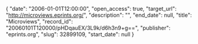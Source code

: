 {
  "date": "2006-01-01T12:00:00", 
  "open_access": true, 
  "target_url": "http://microviews.eprints.org/", 
  "description": "", 
  "end_date": null, 
  "title": "Microviews", 
  "record_id": "20060101T120000/pHDqauEX/3L9k/d6h3n9+g==", 
  "publisher": "eprints.org", 
  "slug": 32899109, 
  "start_date": null
}

